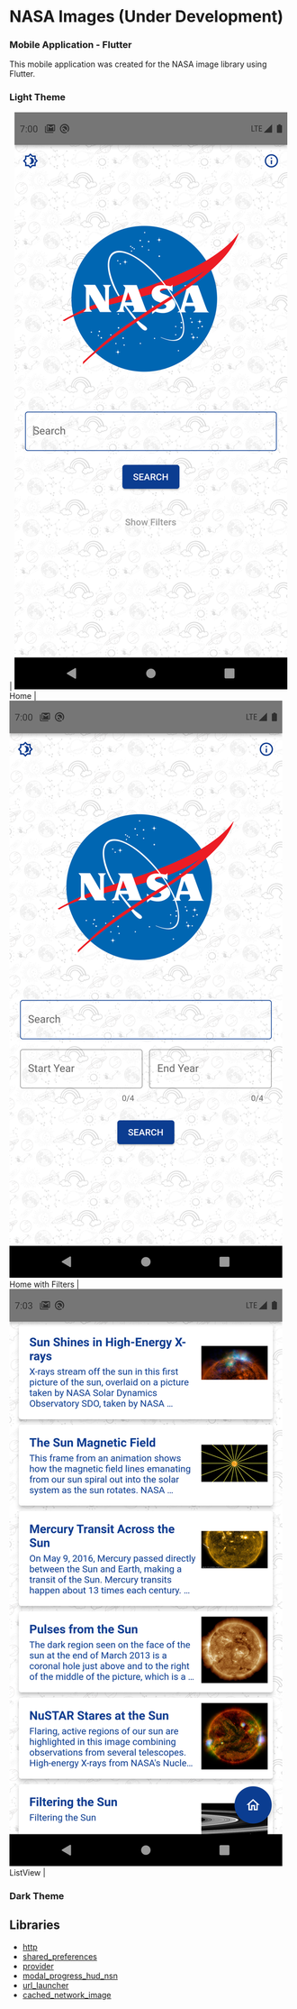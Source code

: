 # NASA Images (Under Development)
### Mobile Application - Flutter

This mobile application was created for the NASA image library using Flutter.

### Light Theme
| ![Screenshot](./ScreenShots/L1.png) Home | ![Screenshot](./ScreenShots/L2.png) Home with Filters | ![Screenshot](./ScreenShots/L3.png) ListView |
### Dark Theme

## Libraries
- [http](https://pub.dev/packages/http)
- [shared_preferences](https://pub.dev/packages/shared_preferences)
- [provider](https://pub.dev/packages/provider)
- [modal_progress_hud_nsn](https://pub.dev/packages/modal_progress_hud_nsn)
- [url_launcher](https://pub.dev/packages/url_launcher)
- [cached_network_image](https://pub.dev/packages/cached_network_image)
